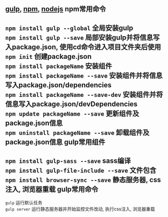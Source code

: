 [gulp](http://gulpjs.com/), [npm](https://www.npmjs.com/), [nodejs](https://nodejs.org)
npm常用命令
---
`npm install gulp --global` 全局安装gulp  
`npm install gulp --save` 局部安装gulp并将信息写入package.json, 使用cd命令进入项目文件夹后使用  
`npm init` 创建package.json  
`npm install packageName` 安装组件  
`npm install packageName --save` 安装组件并将信息写入package.json/dependencies  
`npm install packageName --save-dev` 安装组件并将信息写入package.json/devDependencies  
`npm update packageName --save` 更新组件及package.json信息  
`npm uninstall packageName --save` 卸载组件及package.json信息
gulp常用组件
---
`npm install gulp-sass --save` sass编译  
`npm install gulp-file-include --save` 文件包含
`npm install browser-sync --save` 静态服务器, css注入, 浏览器重载
gulp常用命令
---
`gulp` 运行默认任务  
`gulp server` 运行静态服务器并开始监控文件改动, 执行css注入, 浏览器重载
